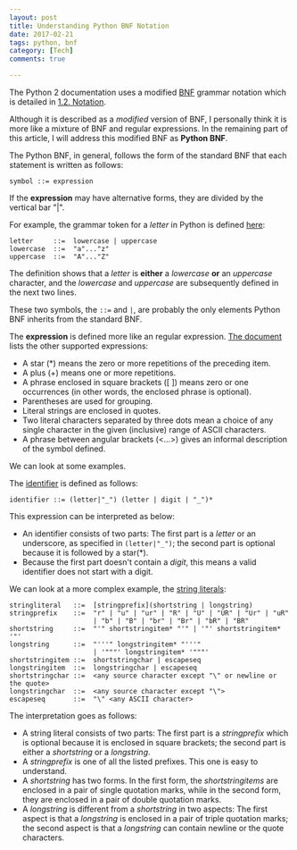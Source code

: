 ```yaml
---
layout: post
title: Understanding Python BNF Notation
date: 2017-02-21
tags: python, bnf
category: [Tech]
comments: true

---
```


The Python 2 documentation uses a modified [BNF](https://en.wikipedia.org/wiki/Backus%E2%80%93Naur_form) grammar notation which is detailed in [1.2. Notation](https://docs.python.org/2/reference/introduction.html#notation).

Although it is described as a _modified_ version of BNF, I personally think it is more like a mixture of BNF and regular expressions. In the remaining part of this article, I will address this modified BNF as **Python BNF**.

The Python BNF, in general, follows the form of the standard BNF that each statement is written as follows:

```bnf
symbol ::= expression
```

If the **expression** may have alternative forms, they are divided by the vertical bar "|".

For example, the grammar token for a _letter_ in Python is defined [here](https://docs.python.org/2/reference/lexical_analysis.html#grammar-token-letter):

```bnf
letter     ::=  lowercase | uppercase
lowercase  ::=  "a"..."z"
uppercase  ::=  "A"..."Z"
```

The definition shows that a _letter_ is **either** a _lowercase_ **or** an _uppercase_ character, and the _lowercase_ and _uppercase_ are subsequently defined in the next two lines.

These two symbols, the ```::=``` and ```|```, are probably the only elements Python BNF inherits from the standard BNF.

The **expression** is defined more like an regular expression. [The document](https://docs.python.org/2/reference/introduction.html#notation) lists the other supported expressions:

* A star (\*) means the zero or more repetitions of the preceding item.
* A plus (+) means one or more repetitions.
* A phrase enclosed in square brackets ([ ]) means zero or one occurrences (in other words, the enclosed phrase is optional).
* Parentheses are used for grouping.
* Literal strings are enclosed in quotes.
* Two literal characters separated by three dots mean a choice of any single character in the given (inclusive) range of ASCII characters.
*  A phrase between angular brackets (<...>) gives an informal description of the symbol defined.

We can look at some examples.

The [identifier](https://docs.python.org/2/reference/lexical_analysis.html#grammar-token-identifier) is defined as follows:

```bnf
identifier ::= (letter|"_") (letter | digit | "_")*
```

This expression can be interpreted as below:

* An identifier consists of two parts: The first part is a _letter_ or an underscore, as specified in ```(letter|"_")```; the second part is optional because it is followed by a star(\*).
* Because the first part doesn't contain a _digit_, this means a valid identifier does not start with a digit.

We can look at a more complex example, the [string literals](https://docs.python.org/2/reference/lexical_analysis.html#string-literals):

```bnf
stringliteral   ::=  [stringprefix](shortstring | longstring)
stringprefix    ::=  "r" | "u" | "ur" | "R" | "U" | "UR" | "Ur" | "uR"
                     | "b" | "B" | "br" | "Br" | "bR" | "BR"
shortstring     ::=  "'" shortstringitem* "'" | '"' shortstringitem* '"'
longstring      ::=  "'''" longstringitem* "'''"
                     | '"""' longstringitem* '"""'
shortstringitem ::=  shortstringchar | escapeseq
longstringitem  ::=  longstringchar | escapeseq
shortstringchar ::=  <any source character except "\" or newline or the quote>
longstringchar  ::=  <any source character except "\">
escapeseq       ::=  "\" <any ASCII character>
```

The interpretation goes as follows:

* A string literal consists of two parts: The first part is a _stringprefix_ which is optional because it is enclosed in square brackets; the second part is either a _shortstring_ or a _longstring_.
* A _stringprefix_ is one of all the listed prefixes. This one is easy to understand.
* A _shortstring_ has two forms. In the first form, the _shortstringitems_ are enclosed in a pair of single quotation marks, while in the second form, they are enclosed in a pair of double quotation marks.
* A _longstring_ is different from a _shortstring_ in two aspects: The first aspect is that a _longstring_ is enclosed in a pair of triple quotation marks; the second aspect is that a _longstring_ can contain newline or the quote characters.
